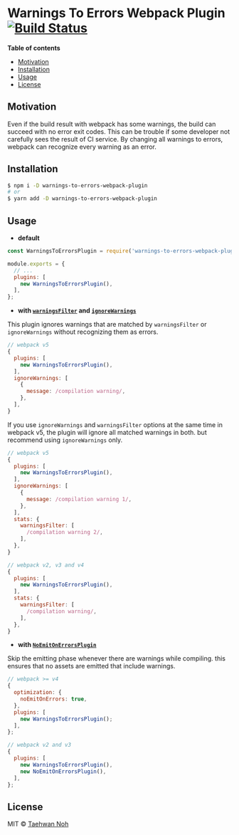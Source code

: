 # Warnings To Errors Webpack Plugin [![Build Status](https://circleci.com/gh/taehwanno/warnings-to-errors-webpack-plugin/tree/master.svg?style=shield&circle-token=bb46a55947094ef2eae0ac99f6d7ccff524e73a9)](https://circleci.com/gh/taehwanno/warnings-to-errors-webpack-plugin/tree/master)

**Table of contents**

- [Motivation](#motivation)
- [Installation](#installation)
- [Usage](#usage)
- [License](#license)

## Motivation

Even if the build result with webpack has some warnings, the build can succeed with no error exit codes. This can be trouble if some developer not carefully sees the result of CI service. By changing all warnings to errors, webpack can recognize every warning as an error.

## Installation

```bash
$ npm i -D warnings-to-errors-webpack-plugin
# or
$ yarn add -D warnings-to-errors-webpack-plugin
```


## Usage

- **default**

```js
const WarningsToErrorsPlugin = require('warnings-to-errors-webpack-plugin');

module.exports = {
  // ...
  plugins: [
    new WarningsToErrorsPlugin(),
  ],
};
```

- **with [`warningsFilter`](https://webpack.js.org/configuration/stats/#statswarningsfilter) and [`ignoreWarnings`](https://webpack.js.org/configuration/other-options/#ignorewarnings)**

This plugin ignores warnings that are matched by `warningsFilter` or `ignoreWarnings` without recognizing them as errors.

```js
// webpack v5
{
  plugins: [
    new WarningsToErrorsPlugin(),
  ],
  ignoreWarnings: [
    {
      message: /compilation warning/,
    },
  ],
}
```

If you use `ignoreWarnings` and `warningsFilter` options at the same time in webpack v5, the plugin will ignore all matched warnings in both. but recommend using `ignoreWarnings` only.

```js
// webpack v5
{
  plugins: [
    new WarningsToErrorsPlugin(),
  ],
  ignoreWarnings: [
    {
      message: /compilation warning 1/,
    },
  ],
  stats: {
    warningsFilter: [
      /compilation warning 2/,
    ],
  },
}
```

```js
// webpack v2, v3 and v4
{
  plugins: [
    new WarningsToErrorsPlugin(),
  ],
  stats: {
    warningsFilter: [
      /compilation warning/,
    ],
  },
}
```

- **with [`NoEmitOnErrorsPlugin`](https://webpack.js.org/plugins/no-emit-on-errors-plugin/)**

Skip the emitting phase whenever there are warnings while compiling. this ensures that no assets are emitted that include warnings.

```js
// webpack >= v4
{
  optimization: {
    noEmitOnErrors: true,
  },
  plugins: [
    new WarningsToErrorsPlugin();
  ],
};
```

```js
// webpack v2 and v3
{
  plugins: [
    new WarningsToErrorsPlugin(),
    new NoEmitOnErrorsPlugin(),
  ],
};
```

## License

MIT © [Taehwan Noh](https://github.com/taehwanno)
